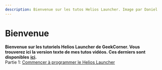 ```yaml
---
description: Bienvenue sur les tutos Helios Launcher. Image par Daniel Scalzi
---
```


# Bienvenue

**Bienvenue sur les tutoriels Helios Launcher de GeekCorner. Vous trouverez ici la version texte de mes tutos vidéos. Ces derniers sont disponibles** [**ici**](https://www.youtube.com/playlist?list=PL9yNvXgDtIFlZP8V_Y3VDBxo5OcGZ1boq)**.**  
Partie 1: [Commencer à programmer le Helios Launcher](p1.md)

